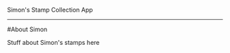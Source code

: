 Simon's Stamp Collection App

--------------------------

#About Simon

Stuff about Simon's stamps here

